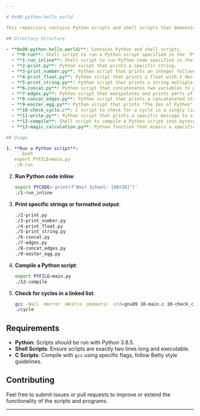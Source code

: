 ```yaml
---

# 0x00-python-hello_world

This repository contains Python scripts and shell scripts that demonstrate basic Python programming concepts and file manipulation. The project is intended for learning and practicing fundamental Python scripting and shell scripting skills.

## Directory Structure

- **0x00-python-hello_world/**: Contains Python and shell scripts.
  - **0-run**: Shell script to run a Python script specified in the `PYFILE` environment variable.
  - **1-run_inline**: Shell script to run Python code specified in the `PYCODE` environment variable.
  - **2-print.py**: Python script that prints a specific string.
  - **3-print_number.py**: Python script that prints an integer followed by a specific string.
  - **4-print_float.py**: Python script that prints a float with 2 decimal precision.
  - **5-print_string.py**: Python script that prints a string multiple times and its first 9 characters.
  - **6-concat.py**: Python script that concatenates two variables to print a specific string.
  - **7-edges.py**: Python script that manipulates and prints parts of a string.
  - **8-concat_edges.py**: Python script that prints a concatenated string with specific values.
  - **9-easter_egg.py**: Python script that prints "The Zen of Python" by Tim Peters.
  - **10-check_cycle.c**: C script to check for a cycle in a singly linked list.
  - **11-write.py**: Python script that prints a specific message to stderr using the `write` function.
  - **12-compile**: Shell script to compile a Python script into bytecode.
  - **13-magic_calculation.py**: Python function that mimics a specific bytecode behavior.

## Usage

1. **Run a Python script**:
   ```bash
   export PYFILE=main.py
   ./0-run
   ```

2. **Run Python code inline**:
   ```bash
   export PYCODE='print(f"Best School: {88+10}")'
   ./1-run_inline
   ```

3. **Print specific strings or formatted output**:
   ```bash
   ./2-print.py
   ./3-print_number.py
   ./4-print_float.py
   ./5-print_string.py
   ./6-concat.py
   ./7-edges.py
   ./8-concat_edges.py
   ./9-easter_egg.py
   ```

4. **Compile a Python script**:
   ```bash
   export PYFILE=main.py
   ./12-compile
   ```

5. **Check for cycles in a linked list**:
   ```bash
   gcc -Wall -Werror -Wextra -pedantic -std=gnu89 10-main.c 10-check_cycle.c 10-linked_lists.c -o cycle
   ./cycle
   ```

## Requirements

- **Python**: Scripts should be run with Python 3.8.5.
- **Shell Scripts**: Ensure scripts are exactly two lines long and executable.
- **C Scripts**: Compile with `gcc` using specific flags, follow Betty style guidelines.

## Contributing

Feel free to submit issues or pull requests to improve or extend the functionality of the scripts and programs.

---
```

